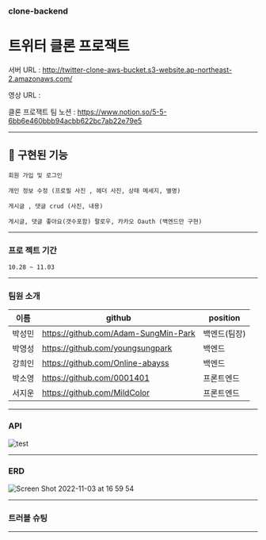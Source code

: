 ### clone-backend

# 트위터 클론 프로잭트 


서버 URL : http://twitter-clone-aws-bucket.s3-website.ap-northeast-2.amazonaws.com/

영상 URL :

클론 프로잭트 팀 노션 : https://www.notion.so/5-5-6bb6e460bbb94acbb622bc7ab22e79e5

---
<h2>🚀 구현된 기능</h2>

    회원 가입 및 로그인
    
    개인 정보 수정 (프로필 사진 , 헤더 사진, 상태 메세지, 별명)
    
    게시글 , 댓글 crud (사진, 내용) 

    게시글, 댓글 좋아요(갯수포함) 팔로우, 카카오 Oauth (백엔드만 구현) 

---
### 프로 젝트 기간
    10.28 ~ 11.03
---
### 팀원 소개

| 이름   | github | position |
|------|--------|----------|
| 박성민 | https://github.com/Adam-SungMin-Park   | 백엔드(팀장)     |
| 박영성 | https://github.com/youngsungpark   | 백엔드     |
| 강희인 | https://github.com/Online-abayss   | 백엔드     |
| 박소영 | https://github.com/0001401   | 프론트엔드     |
| 서지운 | https://github.com/MildColor   | 프론트엔드     |

---
### API

![test](https://user-images.githubusercontent.com/83463300/199677835-640cad11-d7be-4f1e-90a5-6323ceaa6402.PNG)

--- ---
### ERD
![Screen Shot 2022-11-03 at 16 59 54](https://user-images.githubusercontent.com/83463300/199676468-a8948b20-2799-4cf2-8f45-b4068340fa5f.png)


---
### 트러블 슈팅

---
